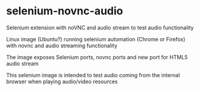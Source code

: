 # selenium-novnc-audio
Selenium extension with noVNC and audio stream to test audio functionality

Linux image (Ubuntu?) running selenium automation (Chrome or Firefox) with novnc and audio streaming functionality

The image exposes Selenium ports, novnc ports and new port for HTML5 audio stream

This selenium image is intended to test audio coming from the internal browser when playing audio/video resources
